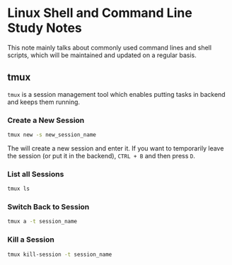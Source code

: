 # Linux Shell and Command Line Study Notes

This note mainly talks about commonly used command lines and shell scripts, which will be maintained and updated on a regular basis.

## tmux

`tmux` is a session management tool which enables putting tasks in backend and keeps them running.

### Create a New Session

```sh
tmux new -s new_session_name
```

The will create a new session and enter it. If you want to temporarily leave the session (or put it in the backend), `CTRL + B` and then press `D`.

### List all Sessions

```sh
tmux ls
```

### Switch Back to Session

```sh
tmux a -t session_name
```


### Kill a Session

```sh
tmux kill-session -t session_name
```


